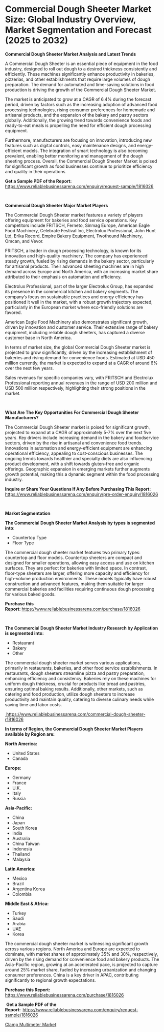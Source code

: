 <p><h1>Commercial Dough Sheeter Market Size: Global Industry Overview, Market Segmentation and Forecast (2025 to 2032)</h1></p><p><strong>Commercial Dough Sheeter Market Analysis and Latest Trends</strong></p>
<p><p>A Commercial Dough Sheeter is an essential piece of equipment in the food industry, designed to roll out dough to a desired thickness consistently and efficiently. These machines significantly enhance productivity in bakeries, pizzerias, and other establishments that require large volumes of dough preparation. The demand for automated and time-saving solutions in food production is driving the growth of the Commercial Dough Sheeter Market.</p><p>The market is anticipated to grow at a CAGR of 6.4% during the forecast period, driven by factors such as the increasing adoption of advanced food processing technologies, rising consumer preferences for homemade and artisanal products, and the expansion of the bakery and pastry sectors globally. Additionally, the growing trend towards convenience foods and ready-to-eat meals is propelling the need for efficient dough processing equipment.</p><p>Furthermore, manufacturers are focusing on innovation, introducing new features such as digital controls, easy maintenance designs, and energy-efficient models. The integration of smart technology is also becoming prevalent, enabling better monitoring and management of the dough sheeting process. Overall, the Commercial Dough Sheeter Market is poised for significant growth as food businesses continue to prioritize efficiency and quality in their operations.</p></p>
<p><strong>Get a Sample PDF of the Report:&nbsp;</strong> <a href="https://www.reliablebusinessarena.com/enquiry/request-sample/1816026?utm_campaign=2524&utm_medium=2&utm_source=Github&utm_content=ia&utm_term=10042025&utm_id=commercial-dough-sheeter">https://www.reliablebusinessarena.com/enquiry/request-sample/1816026</a></p>
<p>&nbsp;</p>
<p><strong>Commercial Dough Sheeter Major Market Players</strong></p>
<p><p>The Commercial Dough Sheeter market features a variety of players offering equipment for bakeries and food service operations. Key competitors include FRITSCH, Ferneto, Sinmag Europe, American Eagle Food Machinery, Celebrate Festival Inc, Electrolux Professional, John Hunt Ltd, Erika Record, Empire Bakery Equipment, Twothound Machinery, Omcan, and Vevor.</p><p>FRITSCH, a leader in dough processing technology, is known for its innovation and high-quality machinery. The company has experienced steady growth, fueled by rising demands in the bakery sector, particularly for artisanal products. Their advanced sheeting machines are in high demand across Europe and North America, with an increasing market share attributed to their emphasis on automation and efficiency.</p><p>Electrolux Professional, part of the larger Electrolux Group, has expanded its presence in the commercial kitchen and bakery segments. The company’s focus on sustainable practices and energy efficiency has positioned it well in the market, with a robust growth trajectory expected, particularly in the European market where eco-friendly solutions are favored.</p><p>American Eagle Food Machinery also demonstrates significant growth, driven by innovation and customer service. Their extensive range of bakery equipment, including reliable dough sheeters, has captured a diverse customer base in North America.</p><p>In terms of market size, the global Commercial Dough Sheeter market is projected to grow significantly, driven by the increasing establishment of bakeries and rising demand for convenience foods. Estimated at USD 450 million currently, the market is expected to expand at a CAGR of around 6% over the next few years.</p><p>Sales revenues for specific companies vary, with FRITSCH and Electrolux Professional reporting annual revenues in the range of USD 200 million and USD 500 million respectively, highlighting their strong positions in the market.</p></p>
<p>&nbsp;</p>
<p><strong>What Are The Key Opportunities For Commercial Dough Sheeter Manufacturers?</strong></p>
<p><p>The Commercial Dough Sheeter market is poised for significant growth, projected to expand at a CAGR of approximately 5-7% over the next five years. Key drivers include increasing demand in the bakery and foodservice sectors, driven by the rise in artisanal and convenience food trends. Innovations in automation and energy-efficient equipment are enhancing operational efficiency, appealing to cost-conscious businesses. The ongoing trends towards healthier and specialty diets are also influencing product development, with a shift towards gluten-free and organic offerings. Geographic expansion in emerging markets further augments growth potential, making this a dynamic segment within the food processing industry.</p></p>
<p><strong>Inquire or Share Your Questions If Any Before Purchasing This Report:</strong> <a href="https://www.reliablebusinessarena.com/enquiry/pre-order-enquiry/1816026?utm_campaign=2524&utm_medium=2&utm_source=Github&utm_content=ia&utm_term=10042025&utm_id=commercial-dough-sheeter">https://www.reliablebusinessarena.com/enquiry/pre-order-enquiry/1816026</a></p>
<p>&nbsp;</p>
<p><strong>Market Segmentation</strong></p>
<p><strong>The Commercial Dough Sheeter Market Analysis by types is segmented into:</strong></p>
<p><ul><li>Countertop Type</li><li>Floor Type</li></ul></p>
<p><p>The commercial dough sheeter market features two primary types: countertop and floor models. Countertop sheeters are compact and designed for smaller operations, allowing easy access and use on kitchen surfaces. They are perfect for bakeries with limited space. In contrast, floor-type sheeters are larger, offering more capacity and efficiency for high-volume production environments. These models typically have robust construction and advanced features, making them suitable for larger commercial bakeries and facilities requiring continuous dough processing for various baked goods.</p></p>
<p><strong>Purchase this Report:&nbsp;</strong><a href="https://www.reliablebusinessarena.com/purchase/1816026?utm_campaign=2524&utm_medium=2&utm_source=Github&utm_content=ia&utm_term=10042025&utm_id=commercial-dough-sheeter">https://www.reliablebusinessarena.com/purchase/1816026</a></p>
<p>&nbsp;</p>
<p><strong>The Commercial Dough Sheeter Market Industry Research by Application is segmented into:</strong></p>
<p><ul><li>Restaurant</li><li>Bakery</li><li>Other</li></ul></p>
<p><p>The commercial dough sheeter market serves various applications, primarily in restaurants, bakeries, and other food service establishments. In restaurants, dough sheeters streamline pizza and pastry preparation, enhancing efficiency and consistency. Bakeries rely on these machines for uniform dough thickness, crucial for products like bread and pastries, ensuring optimal baking results. Additionally, other markets, such as catering and food production, utilize dough sheeters to increase productivity and maintain quality, catering to diverse culinary needs while saving time and labor costs.</p></p>
<p><a href="https://www.reliablebusinessarena.com/commercial-dough-sheeter-r1816026?utm_campaign=2524&utm_medium=2&utm_source=Github&utm_content=ia&utm_term=10042025&utm_id=commercial-dough-sheeter">&nbsp;https://www.reliablebusinessarena.com/commercial-dough-sheeter-r1816026</a></p>
<p><strong>In terms of Region, the Commercial Dough Sheeter Market Players available by Region are:</strong></p>
<p>
    <p> <strong> North America: </strong>
        <ul>
            <li>United States</li>
            <li>Canada</li>
        </ul>
        </p> 
    <p> <strong> Europe: </strong>
        <ul>
            <li>Germany</li>
            <li>France</li>
            <li>U.K.</li>
            <li>Italy</li>
            <li>Russia</li>
        </ul>
        </p> 
    <p> <strong> Asia-Pacific: </strong>
        <ul>
            <li>China</li>
            <li>Japan</li>
            <li>South Korea</li>
            <li>India</li>
            <li>Australia</li>
            <li>China Taiwan</li>
            <li>Indonesia</li>
            <li>Thailand</li>
            <li>Malaysia</li>
        </ul>
        </p> 
    <p> <strong> Latin America: </strong>
        <ul>
            <li>Mexico</li>
            <li>Brazil</li>
            <li>Argentina Korea</li>
            <li>Colombia</li>
        </ul>
        </p> 
    <p> <strong> Middle East & Africa: </strong>
        <ul>
            <li>Turkey</li>
            <li>Saudi</li>
            <li>Arabia</li>
            <li>UAE</li>
            <li>Korea</li>
        </ul>
    </p>
    </p>
<p><p>The commercial dough sheeter market is witnessing significant growth across various regions. North America and Europe are expected to dominate, with market shares of approximately 35% and 30%, respectively, driven by the rising demand for convenience food and bakery products. The Asia-Pacific region, growing at an accelerated pace, is projected to capture around 25% market share, fueled by increasing urbanization and changing consumer preferences. China is a key driver in APAC, contributing significantly to regional growth expectations.</p></p>
<p><strong>Purchase this Report: </strong><a href="https://www.reliablebusinessarena.com/purchase/1816026?utm_campaign=2524&utm_medium=2&utm_source=Github&utm_content=ia&utm_term=10042025&utm_id=commercial-dough-sheeter">https://www.reliablebusinessarena.com/purchase/1816026</a></p>
<p>&nbsp;<strong>Get a Sample PDF of the Report:&nbsp;&nbsp;</strong><a href="https://www.reliablebusinessarena.com/enquiry/request-sample/1816026?utm_campaign=2524&utm_medium=2&utm_source=Github&utm_content=ia&utm_term=10042025&utm_id=commercial-dough-sheeter">https://www.reliablebusinessarena.com/enquiry/request-sample/1816026</a></p>
<p><strong></strong></p>
<p><p><a href="https://github.com/donkalucine10/Market-Research-Report-List-1/blob/main/clamp-multimeter-market.md?utm_campaign=2524&utm_medium=2&utm_source=Github&utm_content=ia&utm_term=10042025&utm_id=commercial-dough-sheeter">Clamp Multimeter Market</a></p></p>